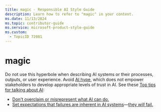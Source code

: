 ```yaml
---
title: magic - Responsible AI Style Guide
description: Learn how to refer to "magic" in your content.
ms.date: 11/13/2024
ms.topic: contributor-guide
ms.service: microsoft-product-style-guide
ms.custom:
  - TopicID 72081
---
```



# magic

Do not use this hyperbole when describing AI systems or their processes, outputs, or user experience. Avoid [AI hype](~\responsible-ai-style-guide\a-z-word-list\a\ai-hype.md), which does not empower stakeholders to develop appropriate levels of trust in AI. See these [Top tips for talking about AI](~\responsible-ai-style-guide\top-tips\top-tips-for-talking-about-ai.md):

- [Don't overclaim or misrepresent what AI can do.](~\responsible-ai-style-guide\top-tips\dont-overclaim-or-misrepresent-what-ai-can-do.md)
- [Set expectations that failures are inherent in AI systems](~\responsible-ai-style-guide\top-tips\set-expectations-that-failures-are-inherent-in-ai-systemsthey-will-happen.md)—[they _will_ fail.](~\responsible-ai-style-guide\top-tips\set-expectations-that-failures-are-inherent-in-ai-systemsthey-will-happen.md)